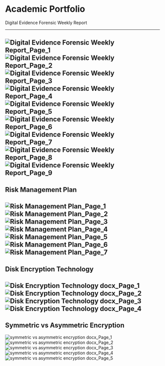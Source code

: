 # Academic Portfolio
Digital Evidence Forensic Weekly Report

-------------

![Digital Evidence Forensic Weekly Report_Page_1](https://github.com/user-attachments/assets/822a31eb-b015-4b8c-ab35-4325dae94e4f)
![Digital Evidence Forensic Weekly Report_Page_2](https://github.com/user-attachments/assets/363241d4-71d6-406c-9788-195a080c6b09)
![Digital Evidence Forensic Weekly Report_Page_3](https://github.com/user-attachments/assets/be5ef708-31ed-4e11-9b90-c124605a90af)
![Digital Evidence Forensic Weekly Report_Page_4](https://github.com/user-attachments/assets/2e7e7059-800a-4623-88ac-eb700a2ab4e0)
![Digital Evidence Forensic Weekly Report_Page_5](https://github.com/user-attachments/assets/75b18710-6957-4a0a-a5e5-9a949258c331)
![Digital Evidence Forensic Weekly Report_Page_6](https://github.com/user-attachments/assets/05680f17-6b57-4d1d-9b38-10d58b8e4710)
![Digital Evidence Forensic Weekly Report_Page_7](https://github.com/user-attachments/assets/33ffe330-8ab7-4ed9-b1a6-64d6c99ac6a5)
![Digital Evidence Forensic Weekly Report_Page_8](https://github.com/user-attachments/assets/992284aa-8d80-47cb-a81a-5d6a6a5c4946)
![Digital Evidence Forensic Weekly Report_Page_9](https://github.com/user-attachments/assets/a37f885c-dfc6-42f6-8ec4-4baa89731542)
------------
Risk Management Plan
------------
![Risk Management Plan_Page_1](https://github.com/user-attachments/assets/cf89d9d6-9ae9-4a7a-8755-313e284dd4cf)
![Risk Management Plan_Page_2](https://github.com/user-attachments/assets/41661c18-53d5-4418-9cfe-88b37adc59af)
![Risk Management Plan_Page_3](https://github.com/user-attachments/assets/992fdf5e-4410-4976-ac52-9f72451dc7d3)
![Risk Management Plan_Page_4](https://github.com/user-attachments/assets/73bb3e4e-f4a8-4ca7-a0ea-8e366ee08bac)
![Risk Management Plan_Page_5](https://github.com/user-attachments/assets/67cb184f-58ae-41c1-922f-129925cb56fe)
![Risk Management Plan_Page_6](https://github.com/user-attachments/assets/aefa29ca-a2df-4235-9d1f-248ef9c213ee)
![Risk Management Plan_Page_7](https://github.com/user-attachments/assets/b1f39020-b62e-4ed2-9810-fa6972788869)
------------
Disk Encryption Technology
------------
![Disk Encryption Technology docx_Page_1](https://github.com/user-attachments/assets/aaf2cc1a-1e9a-4f98-8e10-b36f75244d53)
![Disk Encryption Technology docx_Page_2](https://github.com/user-attachments/assets/a0b215e6-c31d-4804-b97a-b7520fe0de42)
![Disk Encryption Technology docx_Page_3](https://github.com/user-attachments/assets/4d36b30d-a4e9-434c-afe3-ea7ccb21054c)
![Disk Encryption Technology docx_Page_4](https://github.com/user-attachments/assets/3a18d4fc-c241-42d4-8282-e5ba1d885eea)
------------
Symmetric vs Asymmetric Encryption
------------
![symmetric vs asymmetric encryption docx_Page_1](https://github.com/user-attachments/assets/df1c6581-657a-4bbd-ae71-9d24a0a3dfd0)
![symmetric vs asymmetric encryption docx_Page_2](https://github.com/user-attachments/assets/2f80b960-cafd-40ec-8e9b-67a7663dcae5)
![symmetric vs asymmetric encryption docx_Page_3](https://github.com/user-attachments/assets/ebd05bae-a453-4548-ac49-1cbd727e9ad5)
![symmetric vs asymmetric encryption docx_Page_4](https://github.com/user-attachments/assets/aacda1ed-206d-4925-9277-db946d12711b)
![symmetric vs asymmetric encryption docx_Page_5](https://github.com/user-attachments/assets/ef5ad04c-803d-4c00-9b57-7545df151785)



